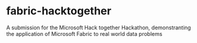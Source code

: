 # fabric-hacktogether
A submission for the Microsoft Hack together Hackathon, demonstranting the application of Microsoft Fabric to real world data problems
